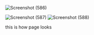 ![Screenshot (586)](https://github.com/swathimuneeswaran/url-frontend/assets/113039047/08016308-d104-449b-8292-792756cd4b23)

![Screenshot (587)](https://github.com/swathimuneeswaran/url-frontend/assets/113039047/886dd19a-8a87-4e2d-b8d5-46ec3d911b26)
![Screenshot (588)](https://github.com/swathimuneeswaran/url-frontend/assets/113039047/2ee7ac63-42ab-4dbd-bd52-7580ecd34917)

this is how page looks
